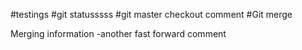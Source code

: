 #testings
#git statusssss
#git master checkout comment
#Git merge

Merging information
-another fast forward comment
